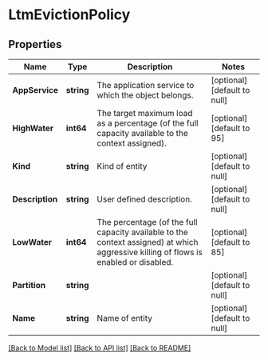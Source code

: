 # LtmEvictionPolicy

## Properties
Name | Type | Description | Notes
------------ | ------------- | ------------- | -------------
**AppService** | **string** | The application service to which the object belongs. | [optional] [default to null]
**HighWater** | **int64** | The target maximum load as a percentage (of the full capacity available to the context assigned). | [optional] [default to 95]
**Kind** | **string** | Kind of entity | [optional] [default to null]
**Description** | **string** | User defined description. | [optional] [default to null]
**LowWater** | **int64** | The percentage (of the full capacity available to the context assigned) at which aggressive killing of flows is enabled or disabled. | [optional] [default to 85]
**Partition** | **string** |  | [optional] [default to null]
**Name** | **string** | Name of entity | [optional] [default to null]

[[Back to Model list]](../README.md#documentation-for-models) [[Back to API list]](../README.md#documentation-for-api-endpoints) [[Back to README]](../README.md)


